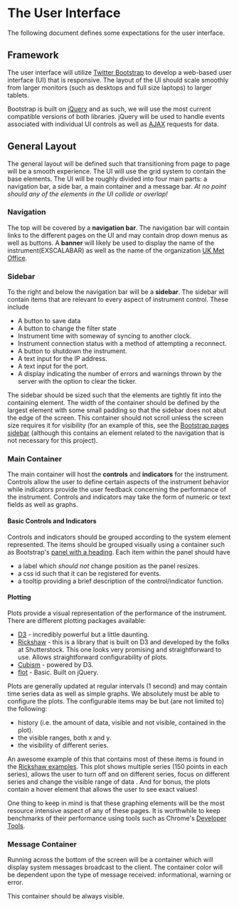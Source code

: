 # The User Interface

The following document defines some expectations for the user interface.

## Framework

The user interface will utilize [Twitter Bootstrap](http://getbootstrap.com/) to develop a web-based user interface (UI) that is
responsive.  The layout of the UI should scale smoothly from larger monitors (such as desktops and full size laptops) to larger 
tablets.  

Bootstrap is built on [jQuery](http://jquery.com/) and as such, we will use the most current compatible versions of both 
libraries.  jQuery will be used to handle events associated with individual UI controls as well as 
[AJAX](https://developer.mozilla.org/en-US/docs/AJAX) requests for data.

## General Layout

The general layout will be defined such that transitioning from page to page will be a smooth experience.  The UI will use the grid system to contain the base elements.  The UI will be roughly divided into four main parts: a navigation bar, a side bar, a main container and a message bar.  *At no point should any of the elements in the UI collide or overlap!*

### Navigation

The top will be covered by a **navigation bar**.  The navigation bar will contain links to the different pages on the UI and may contain drop down menus as well as buttons.  A **banner** will likely be used to display the name of the instrument(EXSCALABAR) as well as the name of the organization [UK Met Office](http://www.metoffice.gov.uk/).  

### Sidebar

To the right and below the navigation bar will be a **sidebar**.  The sidebar will contain items that are relevant to every aspect of instrument control.  These include

* A button to save data
* A button to change the filter state
* Instrument time with someway of syncing to another clock.
* Instrument connection status with a method of attempting a reconnect.
* A button to shutdown the instrument.
* A text input for the IP address.
* A text input for the port.
* A display indicating the number of errors and warnings thrown by the server with the option to clear the ticker.
 
The sidebar should be sized such that the elements are tightly fit into the containing element.  The width of the container should be defined by the largest element with some small padding so that the sidebar does not abut the edge of the screen.  This container should not scroll unless the screen size requires it for visibility (for an example of this, see the [Bootstrap pages sidebar](http://getbootstrap.com/css/) (although this contains an element related to the navigation that is not necessary for this project).

### Main Container

The main container will host the **controls** and **indicators** for the instrument.  Controls allow the user to define certain aspects of the instrument behavior while indicators provide the user feedback concerning the performance of the instrument.  Controls and indicators may take the form of numeric or text fields as well as graphs.

#### Basic Controls and Indicators

Controls and indicators should be grouped according to the system element represented.  The items should be grouped visually using a container such as Bootstrap's [panel with a heading](http://getbootstrap.com/components/#panels).  Each item within the panel should have 
* a label which *should not* change position as the panel resizes.
* a css id such that it can be registered for events.
* a tooltip providing a brief description of the control/indicator function.


#### Plotting

Plots provide a visual representation of the performance of the instrument.  There are different plotting packages available:

* [D3](http://d3js.org/) - incredibly powerful but a little daunting.
* [Rickshaw](http://code.shutterstock.com/rickshaw/) - this is a library that is built on D3 and developed by the folks at Shutterstock.  This one looks very promising and straightforward to use.  Allows straightforward configurability of plots.
* [Cubism](https://square.github.io/cubism/) - powered by D3. 
* [flot](http://www.flotcharts.org/) - Basic.  Built on jQuery.

Plots are generally updated at regular intervals (1 second) and may contain time series data as well as simple graphs.  We absolutely must be able to configure the plots.  The configurable items may be but (are not limited to) the following: 
* history (i.e. the amount of data, visible and not visible, contained in the plot).
* the visible ranges, both x and y.
* the visibility of different series.

An awesome example of this that contains most of these items is found in the [Rickshaw examples](http://code.shutterstock.com/rickshaw/examples/extensions.html).  This plot shows multiple series (150 points in each series), allows the user to turn off and on different series, focus on different series and change the visible range of data .  And for bonus, the plots contain a hover element that allows the user to see exact values!

One thing to keep in mind is that these graphing elements will be the most resource intensive aspect of any of these pages.  It is worthwhile to keep benchmarks of their performance using tools such as Chrome's [Developer Tools](https://developer.chrome.com/devtools).

### Message Container

Running across the bottom of the screen will be a container which will display system messages broadcast to the client.  The container color will be dependent upon the type of message received: informational, warning or error.  

This container should be always visible.
